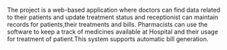 The project is a web-based application where doctors can find data related to their patients and update treatment status and receptionist can maintain records for patients,their treatments and bills.
Pharmacists can use the software to keep a track of medicines available at Hospital and their usage for treatment of patient.This system supports automatic bill generation.
